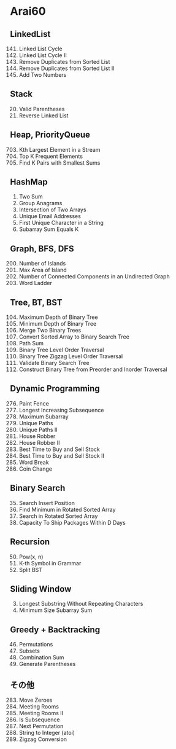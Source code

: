# Arai60
## LinkedList
141. Linked List Cycle
142. Linked List Cycle II
83. Remove Duplicates from Sorted List
82. Remove Duplicates from Sorted List II
2. Add Two Numbers

## Stack
20. Valid Parentheses
206. Reverse Linked List

## Heap, PriorityQueue
703. Kth Largest Element in a Stream
347. Top K Frequent Elements
373. Find K Pairs with Smallest Sums

## HashMap
1. Two Sum
49. Group Anagrams
349. Intersection of Two Arrays
929. Unique Email Addresses
387. First Unique Character in a String
560. Subarray Sum Equals K

## Graph, BFS, DFS
200. Number of Islands
695. Max Area of Island
323. Number of Connected Components in an Undirected Graph
127. Word Ladder

## Tree, BT, BST
104. Maximum Depth of Binary Tree
111. Minimum Depth of Binary Tree
617. Merge Two Binary Trees
108. Convert Sorted Array to Binary Search Tree
112. Path Sum
102. Binary Tree Level Order Traversal
103. Binary Tree Zigzag Level Order Traversal
98. Validate Binary Search Tree
105. Construct Binary Tree from Preorder and Inorder Traversal

## Dynamic Programming
276. Paint Fence
300. Longest Increasing Subsequence
53. Maximum Subarray
62. Unique Paths
63. Unique Paths II
198. House Robber
213. House Robber II
121. Best Time to Buy and Sell Stock
122. Best Time to Buy and Sell Stock II
139. Word Break
322. Coin Change

## Binary Search
35. Search Insert Position
153. Find Minimum in Rotated Sorted Array
33. Search in Rotated Sorted Array
1011. Capacity To Ship Packages Within D Days

## Recursion
50. Pow(x, n)
779. K-th Symbol in Grammar
776. Split BST

## Sliding Window
3. Longest Substring Without Repeating Characters
209. Minimum Size Subarray Sum

## Greedy + Backtracking
46. Permutations
78. Subsets
39. Combination Sum
22. Generate Parentheses

## その他
283. Move Zeroes
252. Meeting Rooms
253. Meeting Rooms II
392. Is Subsequence
31. Next Permutation
8. String to Integer (atoi)
6. Zigzag Conversion
